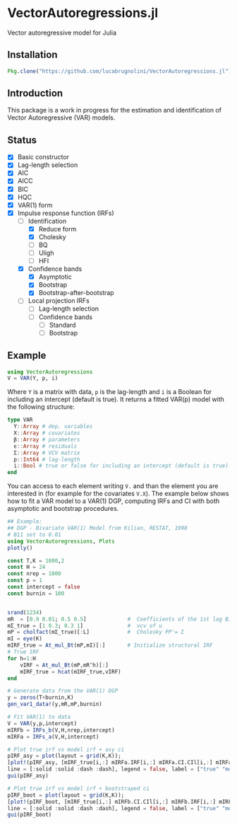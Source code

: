# VectorAutoregressions.jl
Vector autoregressive model for Julia

## Installation
```julia
Pkg.clone("https://github.com/lucabrugnolini/VectorAutoregressions.jl")
```
## Introduction
This package is a work in progress for the estimation and identification of Vector Autoregressive (VAR) models.

## Status
- [x] Basic constructor
- [x] Lag-length selection
 - [x] AIC
 - [x] AICC
 - [x] BIC
 - [x] HQC
- [x] VAR(1) form
- [x] Impulse response function (IRFs)
  - [ ] Identification 
    - [x] Reduce form
    - [x] Cholesky
    - [ ] BQ
    - [ ] Uligh
    - [ ] HFI
  - [x] Confidence bands
    - [x] Asymptotic
    - [x] Bootstrap
    - [x] Bootstrap-after-bootstrap
   - [ ] Local projection IRFs
     - [ ] Lag-length selection
     - [ ] Confidence bands
       - [ ] Standard
        - [ ] Bootstrap

## Example
```julia
using VectorAutoregressions
V = VAR(Y, p, i)
```
Where `Y` is a matrix with data, `p` is the lag-length and `i` is a Boolean for including an intercept (default is true). It returns a fitted VAR(p) model with the following structure:
```julia
type VAR
  Y::Array # dep. variables
  X::Array # covariates
  β::Array # parameters
  ϵ::Array # residuals
  Σ::Array # VCV matrix
  p::Int64 # lag-length
  i::Bool # true or false for including an intercept (default is true)
end
```
You can access to each element writing `V.` and than the element you are interested in (for example for the covariates `V.X`). The example below shows how to fit a VAR model to a VAR(1) DGP, computing IRFs and CI with both asymptotic and bootstrap procedures.

```julia
## Example: 
## DGP - Bivariate VAR(1) Model from Kilian, RESTAT, 1998
# B11 set to 0.01
using VectorAutoregressions, Plots
plotly()

const T,K = 1000,2
const H = 24
const nrep = 1000
const p = 1
const intercept = false
const burnin = 100


srand(1234)
mR  = [0.9 0.01; 0.5 0.5]             #  Coefficients of the 1st lag B11 set to 0.01
mΣ_true = [1 0.3; 0.3 1]              #  vcv of u
mP = cholfact(mΣ_true)[:L]            #  Cholesky PP'= Σ
mI = eye(K) 
mIRF_true = At_mul_Bt(mP,mI)[:]       # Initialize structural IRF
# True IRF
for h=1:H     
    vIRF = At_mul_Bt(mP,mR^h)[:] 
    mIRF_true = hcat(mIRF_true,vIRF)
end

# Generate data from the VAR(1) DGP
y = zeros(T+burnin,K)
gen_var1_data!(y,mR,mP,burnin)

# Fit VAR(1) to data
V = VAR(y,p,intercept)
mIRFb = IRFs_b(V,H,nrep,intercept)
mIRFa = IRFs_a(V,H,intercept)

# Plot true irf vs model irf + asy ci
pIRF_asy = plot(layout = grid(K,K));
[plot!(pIRF_asy, [mIRF_true[i,:] mIRFa.IRF[i,:] mIRFa.CI.CIl[i,:] mIRFa.CI.CIh[i,:]], color = ["blue" "red" "red" "red"],
line = [:solid :solid :dash :dash], legend = false, label = ["true" "model"], subplot = i) for i in 1:K^2]
gui(pIRF_asy)

# Plot true irf vs model irf + bootstraped ci
pIRF_boot = plot(layout = grid(K,K));
[plot!(pIRF_boot, [mIRF_true[i,:] mIRFb.CI.CIl[i,:] mIRFb.IRF[i,:] mIRFb.CI.CIh[i,:]], color = ["blue" "black" "black" "black"],
line = [:solid :solid :dash :dash], legend = false, label = ["true" "model"], subplot = i) for i in 1:K^2]
gui(pIRF_boot)
```
